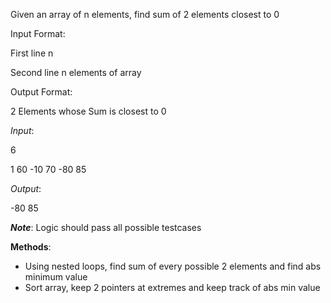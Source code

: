 Given an array of n elements, find sum of 2 elements closest to 0

Input Format:

First line n

Second line n elements of array


Output Format:

2 Elements whose Sum is closest to 0


*Input*: 

6

1 60 -10 70 -80 85


*Output*: 

-80 85


__*Note*__: Logic should pass all possible testcases


**Methods**:
- Using nested loops, find sum of every possible 2 elements and find abs minimum value
- Sort array, keep 2 pointers at extremes and keep track of abs min value 
